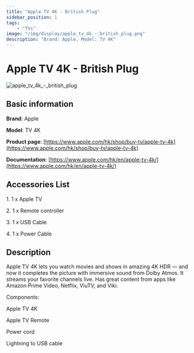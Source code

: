 ```yaml
---
title: "Apple TV 4K - British Plug"
sidebar_position: 1
tags:
    - "TVs"
image: "/img/display/apple_tv_4k_-_british_plug.png"
description: "Brand: Apple, Model: TV 4K"
---
```

# Apple TV 4K - British Plug

![apple_tv_4k_-_british_plug](/img/display/apple_tv_4k_-_british_plug.png)

## Basic information

**Brand**: Apple

**Model**: TV 4K

**Product page**: [https://www.apple.com/hk/shop/buy-tv/apple-tv-4k](https://www.apple.com/hk/shop/buy-tv/apple-tv-4k)

**Documentation**: [https://www.apple.com/hk/en/apple-tv-4k/](https://www.apple.com/hk/en/apple-tv-4k/)

## Accessories List

1\. 1 x Apple TV

 2\. 1 x Remote controller

 3\. 1 x USB Cable

 4\. 1 x Power Cable

## Description

Apple TV 4K lets you watch movies and shows in amazing 4K HDR — and now it completes the picture with immersive sound from Dolby Atmos\. It streams your favorite channels live\. Has great content from apps like Amazon Prime Video, Netflix, ViuTV, and Viki\.



Components:

Apple TV 4K

Apple TV Remote

Power cord

Lightning to USB cable

